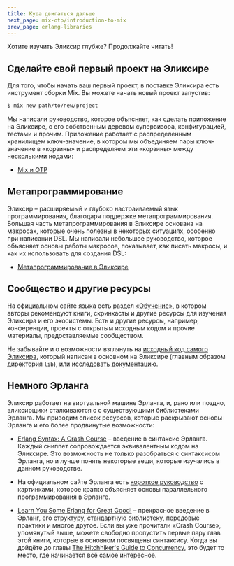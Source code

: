 ```yaml
---
title: Куда двигаться дальше
next_page: mix-otp/introduction-to-mix
prev_page: erlang-libraries
---
```


Хотите изучить Эликсир глубже? Продолжайте читать!

## Сделайте свой первый проект на Эликсире

Для того, чтобы начать ваш первый проект, в поставке Эликсира есть инструмент сборки Mix. Вы можете начать новый проект запустив:

```bash
$ mix new path/to/new/project
```

Мы написали руководство, которое объясняет, как сделать приложение на Эликсире, с его собственным деревом супервизора, конфигурацией, тестами и прочим. Приложение работает с распределенным хранилищем ключ-значение, в котором мы объединяем пары ключ-значение в «корзины» и распределяем эти «корзины» между несколькими нодами:

* [Mix и OTP](/docs/mix-otp/introduction-to-mix.html)

## Метапрограммирование

Эликсир – расширяемый и глубоко настраиваемый язык программирования, благодаря поддержке метапрограммирования. Большая часть метапрограммирования в Эликсире основана на макросах, которые очень полезны в некоторых ситуациях, особенно при написании DSL. Мы написали небольшое руководство, которое объясняет основы работы макросов, показывает, как писать макросы, и как их использовать для создания DSL:

* [Метапрограммирование в Эликсире](/docs/meta/quote-and-unquote.html)

## Сообщество и другие ресурсы

На официальном сайте языка есть раздел [«Обучение»](https://elixir-lang.org/learning.html), в котором авторы рекомендуют книги, скринкасты и другие ресурсы для изучения Эликсира и его экосистемы. Есть и другие ресурсы, например, конференции, проекты с открытым исходным кодом и прочие материалы, предоставляемые сообществом.

Не забывайте и о возможности взглянуть на [исходный код самого Эликсира](https://github.com/elixir-lang/elixir), который написан в основном на Эликсире (главным образом директория `lib`), или [исследовать документацию](/docs).

## Немного Эрланга

Эликсир работает на виртуальной машине Эрланга, и, рано или поздно, эликсирщики сталкиваются с с существующими библиотеками Эрланга. Мы приводим список ресурсов, которые раскрывают основы Эрланга и его более продвинутые возможности:

* [Erlang Syntax: A Crash Course](https://elixir-lang.org/crash-course.html) – введение в синтаксис Эрланга. Каждый сниппет сопровождается эквивалентным кодом на Эликсире. Это возможность не только разобраться с синтаксисом Эрланга, но и лучше понять некоторые вещи, которые изучались в данном руководстве.

* На официальном сайте Эрланга есть [короткое руководство](http://www.erlang.org/course/concurrent_programming.html) с картинками, которое кратко объясняет основы параллельного программирования в Эрланге.

* [Learn You Some Erlang for Great Good!](http://learnyousomeerlang.com/) – прекрасное введение в Эрланг, его структуру, стандартную библиотеку, передовые практики и многое другое. Если вы уже прочитали «Crash Course», упомянутый выше, можете свободно пропустить первые пару глав этой книги, которые в основном посвящены синтаксису. Когда вы дойдёте до главы [The Hitchhiker's Guide to Concurrency](http://learnyousomeerlang.com/the-hitchhikers-guide-to-concurrency), это будет то место, где начинается всё самое интересное.
